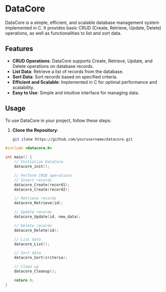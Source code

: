 # DataCore

DataCore is a simple, efficient, and scalable database management system implemented in C. It provides basic CRUD (Create, Retrieve, Update, Delete) operations, as well as functionalities to list and sort data.

## Features
- **CRUD Operations**: DataCore supports Create, Retrieve, Update, and Delete operations on database records.
- **List Data**: Retrieve a list of records from the database.
- **Sort Data**: Sort records based on specified criteria.
- **Efficient and Scalable**: Implemented in C for optimal performance and scalability.
- **Easy to Use**: Simple and intuitive interface for managing data.

## Usage
To use DataCore in your project, follow these steps:

1. **Clone the Repository**:
   ```bash
   git clone https://github.com/yourusername/datacore.git


```c
#include <datacore.h>

int main() {
    // Initialize DataCore
    datacore_init();

    // Perform CRUD operations
    // Insert records
    datacore_Create(record1);
    datacore_Create(record2);

    // Retrieve records
    datacore_Retrieve(id);

    // Update records
    datacore_Update(id, new_data);

    // Delete records
    datacore_Delete(id);

    // List data
    datacore_List();

    // Sort data
    datacore_Sort(criteria);

    // Clean up
    datacore_Cleanup();

    return 0;
}